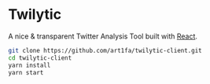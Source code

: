 Twilytic
============

A nice & transparent Twitter Analysis Tool built with [React](https://reactjs.org/).

```bash
git clone https://github.com/art1fa/twilytic-client.git
cd twilytic-client
yarn install
yarn start
```

